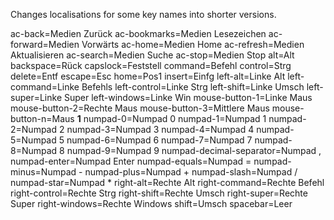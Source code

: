 Changes localisations for some key names into shorter versions. 

ac-back=Medien Zurück
ac-bookmarks=Medien Lesezeichen
ac-forward=Medien Vorwärts
ac-home=Medien Home
ac-refresh=Medien Aktualisieren
ac-search=Medien Suche
ac-stop=Medien Stop
alt=Alt
backspace=Rück
capslock=Feststell
command=Befehl
control=Strg
delete=Entf
escape=Esc
home=Pos1
insert=Einfg
left-alt=Linke Alt
left-command=Linke Befehls
left-control=Linke Strg
left-shift=Linke Umsch
left-super=Linke Super
left-windows=Linke Win
mouse-button-1=Linke Maus
mouse-button-2=Rechte Maus
mouse-button-3=Mittlere Maus
mouse-button-n=Maus __1__
numpad-0=Numpad 0
numpad-1=Numpad 1
numpad-2=Numpad 2
numpad-3=Numpad 3
numpad-4=Numpad 4
numpad-5=Numpad 5
numpad-6=Numpad 6
numpad-7=Numpad 7
numpad-8=Numpad 8
numpad-9=Numpad 9
numpad-decimal-separator=Numpad ,
numpad-enter=Numpad Enter
numpad-equals=Numpad =
numpad-minus=Numpad -
numpad-plus=Numpad +
numpad-slash=Numpad /
numpad-star=Numpad *
right-alt=Rechte Alt
right-command=Rechte Befehl
right-control=Rechte Strg
right-shift=Rechte Umsch
right-super=Rechte Super
right-windows=Rechte Windows
shift=Umsch
spacebar=Leer

